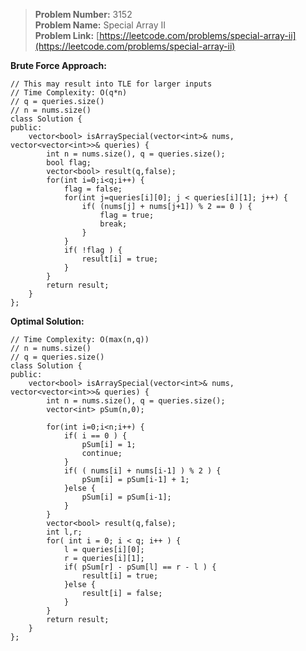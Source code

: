 > **Problem Number:** 3152 <br>
> **Problem Name:** Special Array II <br>
> **Problem Link:** [https://leetcode.com/problems/special-array-ii](https://leetcode.com/problems/special-array-ii) <br>

**Brute Force Approach:** <br>

    // This may result into TLE for larger inputs
    // Time Complexity: O(q*n)
    // q = queries.size()
    // n = nums.size()
    class Solution {
    public:
        vector<bool> isArraySpecial(vector<int>& nums, vector<vector<int>>& queries) {
            int n = nums.size(), q = queries.size();
            bool flag;
            vector<bool> result(q,false);
            for(int i=0;i<q;i++) {
                flag = false;
                for(int j=queries[i][0]; j < queries[i][1]; j++) {
                    if( (nums[j] + nums[j+1]) % 2 == 0 ) {
                        flag = true;
                        break;
                    }
                }
                if( !flag ) {
                    result[i] = true;
                }
            }
            return result;
        }
    };

**Optimal Solution:** <br>

    // Time Complexity: O(max(n,q))
    // n = nums.size()
    // q = queries.size()
    class Solution {
    public:
        vector<bool> isArraySpecial(vector<int>& nums, vector<vector<int>>& queries) {
            int n = nums.size(), q = queries.size();
            vector<int> pSum(n,0);

            for(int i=0;i<n;i++) {
                if( i == 0 ) {
                    pSum[i] = 1;
                    continue;
                }
                if( ( nums[i] + nums[i-1] ) % 2 ) {
                    pSum[i] = pSum[i-1] + 1;
                }else {
                    pSum[i] = pSum[i-1];
                }
            }
            vector<bool> result(q,false);
            int l,r;
            for( int i = 0; i < q; i++ ) {
                l = queries[i][0];
                r = queries[i][1];
                if( pSum[r] - pSum[l] == r - l ) {
                    result[i] = true;
                }else {
                    result[i] = false;
                }
            }
            return result;
        }
    };